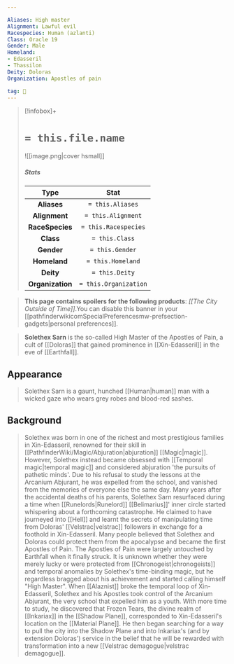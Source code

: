 ```yaml
---

Aliases: High master
Alignment: Lawful evil
Racespecies: Human (azlanti)
Class: Oracle 19
Gender: Male
Homeland:
- Edasseril
- Thassilon
Deity: Doloras
Organization: Apostles of pain

tag: 👤️
---
```


> [!infobox]+
> #  `= this.file.name`
> ![[image.png|cover hsmall]]
> ##### Stats
> Type | Stat |
> :---: |:---:|
> **Aliases** | `= this.Aliases` |
> **Alignment** | `= this.Alignment` |
> **RaceSpecies** | `= this.Racespecies` |
> **Class** | `= this.Class` |
> **Gender** | `= this.Gender` |
> **Homeland** | `= this.Homeland` |
> **Deity** | `= this.Deity` |
> **Organization** | `= this.Organization` |



> **This page contains spoilers for the following products**: *[[The City Outside of Time]]*.You can disable this banner in your [[pathfinderwikicomSpecialPreferencesmw-prefsection-gadgets|personal preferences]].


> **Solethex Sarn** is the so-called High Master of the Apostles of Pain, a cult of [[Doloras]] that gained prominence in [[Xin-Edasseril]] in the eve of [[Earthfall]].


## Appearance

> Solethex Sarn is a gaunt, hunched [[Human|human]] man with a wicked gaze who wears grey robes and blood-red sashes.


## Background

> Solethex was born in one of the richest and most prestigious families in Xin-Edasseril, renowned for their skill in [[PathfinderWiki/Magic/Abjuration|abjuration]] [[Magic|magic]]. However, Solethex instead became obsessed with [[Temporal magic|temporal magic]] and considered abjuration 'the pursuits of pathetic minds'. Due to his refusal to study the lessons at the Arcanium Abjurant, he was expelled from the school, and vanished from the memories of everyone else the same day.
> Many years after the accidental deaths of his parents, Solethex Sarn resurfaced during a time when [[Runelords|Runelord]] [[Belimarius]]' inner circle started whispering about a forthcoming catastrophe. He claimed to have journeyed into [[Hell]] and learnt the secrets of manipulating time from Doloras' [[Velstrac|velstrac]] followers in exchange for a foothold in Xin-Edasseril. Many people believed that Solethex and Doloras could protect them from the apocalypse and became the first Apostles of Pain.
> The Apostles of Pain were largely untouched by Earthfall when it finally struck. It is unknown whether they were merely lucky or were protected from [[Chronogeist|chronogeists]] and temporal anomalies by Solethex's time-binding magic, but he regardless bragged about his achievement and started calling himself "High Master".
> When [[Alaznist]] broke the temporal loop of Xin-Edasseril, Solethex and his Apostles took control of the Arcanium Abjurant, the very school that expelled him as a youth. With more time to study, he discovered that Frozen Tears, the divine realm of [[Inkariax]] in the [[Shadow Plane]], corresponded to Xin-Edasseril's location on the [[Material Plane]]. He then began searching for a way to pull the city into the Shadow Plane and into Inkariax's (and by extension Doloras') service in the belief that he will be rewarded with transformation into a new [[Velstrac demagogue|velstrac demagogue]].







